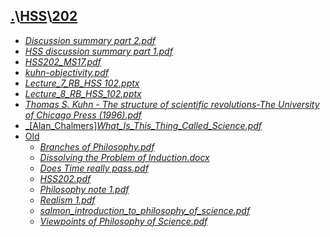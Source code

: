 ## [.](..\..)\\[HSS](..)\\[202]()
- [_Discussion summary part 2.pdf_](Discussion%20summary%20part%202.pdf)
- [_HSS discussion summary part 1.pdf_](HSS%20discussion%20summary%20part%201.pdf)
- [_HSS202_MS17.pdf_](HSS202_MS17.pdf)
- [_kuhn-objectivity.pdf_](kuhn-objectivity.pdf)
- [_Lecture_7_RB_HSS 102.pptx_](Lecture_7_RB_HSS%20102.pptx)
- [_Lecture_8_RB_HSS_102.pptx_](Lecture_8_RB_HSS_102.pptx)
- [_Thomas S. Kuhn - The structure of scientific revolutions-The University of Chicago Press (1996).pdf_](Thomas%20S.%20Kuhn%20-%20The%20structure%20of%20scientific%20revolutions-The%20University%20of%20Chicago%20Press%20(1996).pdf)
- [_[Alan_Chalmers]_What_Is_This_Thing_Called_Science.pdf_]([Alan_Chalmers]_What_Is_This_Thing_Called_Science.pdf)
- [Old](Old)
    - [_Branches of Philosophy.pdf_](Old\Branches%20of%20Philosophy.pdf)
    - [_Dissolving the Problem of Induction.docx_](Old\Dissolving%20the%20Problem%20of%20Induction.docx)
    - [_Does Time really pass.pdf_](Old\Does%20Time%20really%20pass.pdf)
    - [_HSS202.pdf_](Old\HSS202.pdf)
    - [_Philosophy note 1.pdf_](Old\Philosophy%20note%201.pdf)
    - [_Realism 1.pdf_](Old\Realism%201.pdf)
    - [_salmon_introduction_to_philosophy_of_science.pdf_](Old\salmon_introduction_to_philosophy_of_science.pdf)
    - [_Viewpoints of Philosophy of Science.pdf_](Old\Viewpoints%20of%20Philosophy%20of%20Science.pdf)
